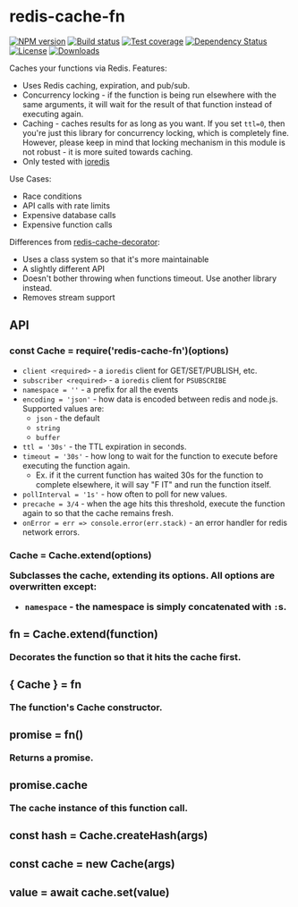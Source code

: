
# redis-cache-fn

[![NPM version][npm-image]][npm-url]
[![Build status][travis-image]][travis-url]
[![Test coverage][codecov-image]][codecov-url]
[![Dependency Status][david-image]][david-url]
[![License][license-image]][license-url]
[![Downloads][downloads-image]][downloads-url]

Caches your functions via Redis.
Features:

- Uses Redis caching, expiration, and pub/sub.
- Concurrency locking - if the function is being run elsewhere with the same arguments, it will wait for the result of that function instead of executing again.
- Caching - caches results for as long as you want. If you set `ttl=0`, then you're just this library for concurrency locking, which is completely fine. However, please keep in mind that locking mechanism in this module is not robust - it is more suited towards caching.
- Only tested with [ioredis](https://github.com/luin/ioredis)

Use Cases:

- Race conditions
- API calls with rate limits
- Expensive database calls
- Expensive function calls

Differences from [redis-cache-decorator](https://github.com/jonathanong/redis-cache-decorator):

- Uses a class system so that it's more maintainable
- A slightly different API
- Doesn't bother throwing when functions timeout. Use another library instead.
- Removes stream support

## API

### const Cache = require('redis-cache-fn')(options)

- `client <required>` - a `ioredis` client for GET/SET/PUBLISH, etc.
- `subscriber <required>` - a `ioredis` client for `PSUBSCRIBE`
- `namespace = ''` - a prefix for all the events
- `encoding = 'json'` - how data is encoded between redis and node.js.
  Supported values are:
  - `json` - the default
  - `string`
  - `buffer`
- `ttl = '30s'` - the TTL expiration in seconds.
- `timeout = '30s'` - how long to wait for the function to execute before executing the function again.
  - Ex. if it the current function has waited 30s for the function to complete elsewhere, it will say "F IT" and run the function itself.
- `pollInterval = '1s'` - how often to poll for new values.
- `precache = 3/4` - when the age hits this threshold, execute the function again to so that the cache remains fresh.
- `onError = err => console.error(err.stack)` - an error handler for redis network errors.

### Cache = Cache.extend(options<Object>)

Subclasses the cache, extending its options.
All options are overwritten except:

- `namespace` - the namespace is simply concatenated with `:`s.

### fn = Cache.extend(function<Function>)

Decorates the function so that it hits the cache first.

### { Cache } = fn

The function's Cache constructor.

### promise = fn()

Returns a promise.

### promise.cache

The cache instance of this function call.

### const hash = Cache.createHash(args)

### const cache = new Cache(args)

### value = await cache.set(value)

[npm-image]: https://img.shields.io/npm/v/redis-cache-fn.svg?style=flat-square
[npm-url]: https://npmjs.org/package/redis-cache-fn
[travis-image]: https://img.shields.io/travis/jonathanong/redis-cache-fn.svg?style=flat-square
[travis-url]: https://travis-ci.org/jonathanong/redis-cache-fn
[codecov-image]: https://img.shields.io/codecov/c/github/jonathanong/redis-cache-fn/master.svg?style=flat-square
[codecov-url]: https://codecov.io/github/jonathanong/redis-cache-fn
[david-image]: http://img.shields.io/david/jonathanong/redis-cache-fn.svg?style=flat-square
[david-url]: https://david-dm.org/jonathanong/redis-cache-fn
[license-image]: http://img.shields.io/npm/l/redis-cache-fn.svg?style=flat-square
[license-url]: LICENSE
[downloads-image]: http://img.shields.io/npm/dm/redis-cache-fn.svg?style=flat-square
[downloads-url]: https://npmjs.org/package/redis-cache-fn
